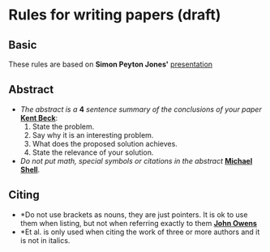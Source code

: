 
# Rules for writing papers (draft)

## Basic

These rules are based on **Simon Peyton Jones'** [presentation](http://research.microsoft.com/en-us/um/people/simonpj/papers/giving-a-talk/writing-a-paper-slides.pdf)

## Abstract

*	*The abstract is a* **4** *sentence summary of the conclusions of your paper* [**Kent Beck**](https://plg.uwaterloo.ca/~migod/research/beckOOPSLA.html):
	1.	State the problem.
	2.	Say why it is an interesting problem.
	3.	What does the proposed solution achieves.
	4.	State the relevance of your solution.
*	*Do not put math, special symbols or citations in the abstract* [**Michael Shell**](http://www.michaelshell.org/).

## Citing

*	*Do not use brackets as nouns, they are just pointers. It is ok to use them when listing, but not when referring exactly to them [**John Owens**](http://web.ece.ucdavis.edu/~jowens/commonerrors.html)
*	*Et al. is only used when citing the work of three or more authors and it is not in italics.